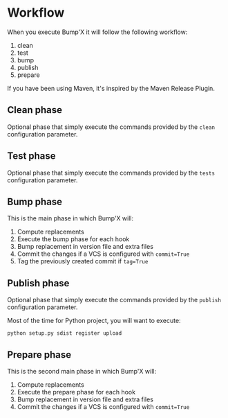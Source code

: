 # Workflow

When you execute Bump'X it will follow the following workflow:

1. clean
2. test
3. bump
4. publish
5. prepare

If you have been using Maven, it's inspired by the Maven Release Plugin.

## Clean phase

Optional phase that simply execute the commands provided by the `clean` configuration parameter.

## Test phase

Optional phase that simply execute the commands provided by the `tests` configuration parameter.

## Bump phase

This is the main phase in which Bump'X will:

1. Compute replacements
2. Execute the bump phase for each hook
3. Bump replacement in version file and extra files
4. Commit the changes if a VCS is configured with `commit=True`
5. Tag the previously created commit if `tag=True`

## Publish phase

Optional phase that simply execute the commands provided by the `publish` configuration parameter.

Most of the time for Python project, you will want to execute:

```console
python setup.py sdist register upload
```

## Prepare phase

This is the second main phase in which Bump'X will:

1. Compute replacements
2. Execute the prepare phase for each hook
3. Bump replacement in version file and extra files
4. Commit the changes if a VCS is configured with `commit=True`
